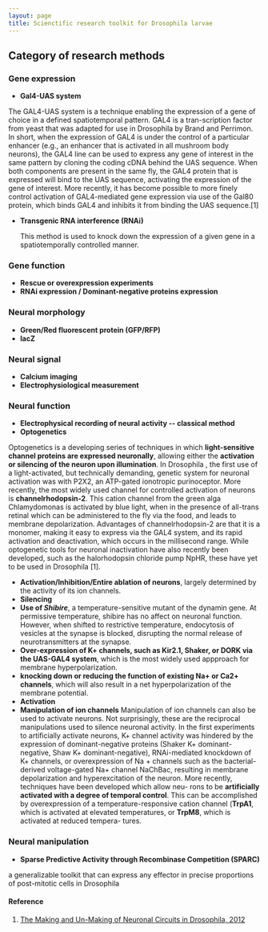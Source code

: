 ```yaml
---
layout: page
title: Scienctific research toolkit for Drosophila larvae
---
```


## Category of research methods
### Gene expression
* **Gal4-UAS system** 

 The GAL4-UAS system is a technique enabling the expression of a gene of choice in a defined spatiotemporal pattern. 
GAL4 is a tran-scription factor from yeast that was adapted for use in Drosophila by Brand and Perrimon. 
In short, when the expression of GAL4 is under the control of a particular enhancer 
(e.g., an enhancer that is activated in all mushroom body neurons), 
the GAL4 line can be used to express any gene of interest in the same pattern by cloning the coding cDNA behind the UAS sequence. 
When both components are present in the same fly, the GAL4 protein that is expressed will bind to the UAS sequence, 
activating the expression of the gene of interest. More recently, it has become possible to more finely control activation of 
GAL4-mediated gene expression via use of the Gal80 protein, which binds GAL4 and inhibits it from binding the UAS sequence.[1]

* **Transgenic RNA interference (RNAi)**

  This method is used to knock down the expression of a given gene in a spatiotemporally controlled manner.

### Gene function
* **Rescue or overexpression experiments**
* **RNAi expression / Dominant-negative proteins expression**


### Neural morphology
* **Green/Red fluorescent protein (GFP/RFP)**
* **lacZ**


### Neural signal
* **Calcium imaging**
* **Electrophysiological measurement**


### Neural function
* **Electrophysical recording of neural activity -- classical method**
* **Optogenetics**
 
 Optogenetics is a developing series of techniques in which **light-sensitive channel proteins are expressed neuronally**, allowing either the **activation or silencing of the neuron upon illumination**. In Drosophila , the first use of a light-activated, but technically demanding, genetic system for neuronal activation was with P2X2, an ATP-gated ionotropic purinoceptor. More recently, the most widely used channel for controlled activation of neurons is **channelrhodopsin-2**. This cation channel from the green alga Chlamydomonas is activated by blue light, when in the presence of all-trans retinal which can be administered to the fly via the food, and leads to membrane depolarization. Advantages of channelrhodopsin-2 are that it is a monomer, making it easy to express via the GAL4 system, and its rapid activation and deactivation, which occurs in the millisecond range. While optogenetic tools for neuronal inactivation have also recently been developed, such as the halorhodopsin chloride pump NpHR, these have yet to be used in Drosophila [1].
 
* **Activation/Inhibition/Entire ablation of neurons**, largely determined by the activity of its ion channels.
 * **Silencing**
  * **Use of *Shibire***, a temperature-sensitive mutant of the dynamin gene. At permissive temperature, shibire has no affect on neuronal function. However, when shifted to restrictive temperature, endocytosis of vesicles at the synapse is blocked, disrupting the normal release of neurotransmitters at the synapse.
  * **Over-expression of K+ channels, such as Kir2.1, Shaker, or DORK via the UAS-GAL4 system**, which is the most widely used appproach for membrane hyperpolarization.
  * **knocking down or reducing the function of existing Na+ or Ca2+ channels**, which will also result in a net hyperpolarization of the membrane potential.
 * **Activation**
  * **Manipulation of ion channels** Manipulation of ion channels can also be used to activate neurons. Not surprisingly, these are the reciprocal manipulations used to silence neuronal activity. In the first experiments to artificially activate neurons, K+ channel activity was hindered by the expression of dominant-negative proteins (Shaker K+ dominant-negative, Shaw K+ dominant-negative), RNAi-mediated knockdown of K+ channels, or overexpression of Na + channels such as the bacterial- derived voltage-gated Na+ channel NaChBac, resulting in membrane depolarization and hyperexcitation of the neuron. More recently, techniques have been developed which allow neu- rons to be **artificially activated with a degree of temporal control**. This can be accomplished by overexpression of a temperature-responsive cation channel (**TrpA1**, which is activated at elevated temperatures, or **TrpM8**, which is activated at reduced tempera- tures.
  

### Neural manipulation
* **Sparse Predictive Activity through Recombinase Competition (SPARC)**
 
 a generalizable toolkit that can express any effector in precise proportions of post-mitotic cells in Drosophila


#### Reference
1. [The Making and Un-Making of Neuronal Circuits in Drosophila, 2012](https://link.springer.com/book/10.1007/978-1-61779-830-6)
